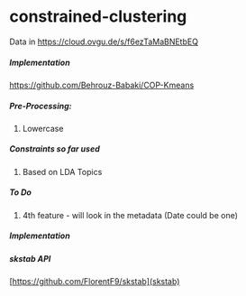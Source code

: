 # constrained-clustering

Data in https://cloud.ovgu.de/s/f6ezTaMaBNEtbEQ
##### Implementation
https://github.com/Behrouz-Babaki/COP-Kmeans

##### Pre-Processing:
1. Lowercase

##### Constraints so far used
1. Based on LDA Topics

##### To Do

1. 4th feature - will look in the metadata (Date could be one)


##### Implementation
##### skstab API
[https://github.com/FlorentF9/skstab](skstab)
